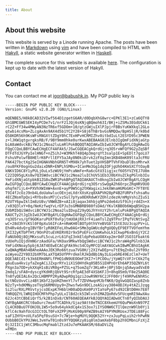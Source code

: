 ```yaml
---
title: About
---
```


## About this website

This website is served by a Linode running Apache.
The posts have been written in [Markdown](http://en.wikipedia.org/wiki/Markdown) using [vim](http://www.vim.org/) and have been compiled to HTML with [Hakyll](http://jaspervdj.be/hakyll/), a static website generator written in [Haskell](http://www.haskell.org/haskellwiki/Haskell).

The complete source for this website is available [here](https://github.com/ibab/babushk.in).
The configuration is kept up to date with the latest version of Hakyll.

## Contact

You can contact me at [igor@babushk.in](mailto:igor@babushk.in).
My PGP public key is

```
-----BEGIN PGP PUBLIC KEY BLOCK-----
Version: GnuPG v2.0.20 (GNU/Linux)

mQENBE5/H8kBCAD32VIwf564D1zgetG6AR/d0DqbXhG8wrc+EPKl3E1+zCa6QTY8
Gh1BMCGWESEKI4yPCDe7v1/nrF21JQj6sKNjqBQmoh63I/BKj+iZSMu3EGdUCk61
rC2Z+Ff34w4MWyAN3NzTR6xf5GDOm+10/gtzGWjuIXlPJpjrFBBsYuKWXkql2GLo
qtwbi4csMa+ZLcgAxAn9AX4d5b1YC2Y28+S8j6ThBrbvGsNMQQw/BpHSljR/k0bd
O58KDR56h9KsWFsRNGXttZDgY0hC7ExHPvHCRMIZhv0itbdIuLt2ESYD95c3PWEN
z+lJKW1qtgvrgksRB/F/9BY9mm0hke0urKwxABEBAAG0JElnb3IgQmFidXNjaGtp
biA8aWdvckBiYWJ1c2Noa2luLmRlPokBQQQTAQIAKwIbIwUJCWYBgAYLCQgHAwIG
FQgCCQoLBBYCAwECHgECF4AFAk5/JSwCGQEACgkQrdGjrq3O5rvWFQf9G2yZqSBf
DTFdTdJGYPyIelHNGf+nZ5ihJ+W3MkhT48Q4p3mqrqYt3salp1E+SpEDlt7goLU7
FshuVPolwfB8HElrK6PrllEFY5aJAy8N0kiDrvk2zFXqImn1KB48mK09lta3cFRU
PAK427bctXg2SeIHGNAVNbhGRN5T+M98k7yhTuet2pVHSBPTVhFXbuDlBssMhrwX
/ou8FKF0ognGu2daixDNR+ENPLhSM0u+ICanMm3Gg1dqIOFjgUhO4KmSXCftOayB
kNKVID6C8Y1yPULjOuLx5zWU9jYmPcaNmFe+Ra6cGtU31igjxcf6O5YVZYEJ7U8m
C22IQ95gLKs8w7Q3SWdvciBCYWJ1c2Noa2luIChUVS1Eb3J0bXVuZCkgPGlnb3Iu
YmFidXNjaGtpbkB1ZG8uZWR1PokBPgQTAQIAKAUCTn8kngIbIwUJCWYBgAYLCQgH
AwIGFQgCCQoLBBYCAwECHgECF4AACgkQrdGjrq3O5rsSwQgA2h6OrpcZRqHRVOUO
ohqfm7ijL4+PXVhXWImW+AxnE+ayP9W5Cg2tKWagixiJekXWnaHGMoGKC+7FT8YE
T9I4fJcOzJ9nb4LdoUakwlucOEnjeLXdrXXsKzq8XAPVH28pP4B2FURPxfshsaRu
4ECZNsmTpQxi+RYbs8xsM7jCvz5ul7pYya0EKRdwKYZOhlzdezH/mMgVshiZIuS1
R2UTY6pwIklIm8zU8v/VNW8ZB+xAIi8jaqax34hbjq9Po2de64zSf9ihjrddZn+X
/x03Q3lxY+0q/NeKzfwqYvLrEPJu3sGMNBRB980fsDAd/YKvlKBBOb6WpqB5H2pa
2UbMIbQiSWdvciBCYWJ1c2Noa2luIDxpZ29yQGJhYnVzY2hrLmluPokBPgQTAQIA
KAUCTy2tJgIbIwUJCWYBgAYLCQgHAwIGFQgCCQoLBBYCAwECHgECF4AACgkQrdGj
rq3O5rvs/gf9GOKaruPUXf0vFpjtmUOAjRXJrF4iamTslZq9TPnrIPqfVcNtSvgZ
wC+28d3hYcKSl0F0pXuS6IFcA+nRmKH0lBOTp9thVYeBVGbT15tE3Uz3cqzPV+iL
Eh4Rv4dvQrgIBVfBrlyR8KEFeLXhw0AG+SMm3gGWUcdqPgUQOyEF9EFTVOfemYhm
jKI32yKTbPfHt/9OnPdtuEVKERV02r9x5PoEFscCUmKwhoLk1CkwpP6xBnGjY2C2
FaNUb0Qj8QjMKxsuFL5cuLzrL61FqI3nkEldpPebaUO8Xxp2mrOdFJSO31Fbakt6
zUUePuIQjdVmNGrzAadGFa/VKOax9MkwYbQgSWdvciBCYWJ1c2hraW4gPGlnb3JA
YmFidXNoay5pbj6JAT4EEwECACgFAk9kcS4CGyMFCQlmAYAGCwkIBwMCBhUIAgkK
CwQWAgMBAh4BAheAAAoJEK3Ro66tzua7VG0H/j2X1YwDEp+u7tE9qZn8ul2Vf09z
aiWyeuZ2Y8O32bXM7bLaXTQA5UfPPrdkmlRJkQdBb1Ny3LGiebRE49EzClm7+UeT
DQE3AECdIrk3k6ERH4NFLfPHQ1dN9UEOOmFIKI7+lPCOOu/jYpWQ7cVFJrC6k2Tq
g6uEua4kviyfaZegACiJZxprRYx1iX1S0HYdkq05B5S1EHPnOrEh6AP35QZNYL6t
PXgn3a7OD+ykXXqH1sBiVR0g+PZSL+q75omZq7r3KLmR+j0PjSQnjq5AwyadVxE0
2mdq1/sFA8+dyscgYKdHRjQbVt9SrcRfpAE3dF4XSbKFJ3+8hqO5m9/F8e25AQ0E
Tn8fyQEIAL6x2QcLHBMPP2RyADwpROg1qzi2owR9NY6C2JFF00rjf49RPwENhRSc
bctNOzUvvCiz4Bt1Kbf2JpUHZhmnYl7vf7ZDVHwqnMJbfNK0/QgVwGQOZasp8Znb
N2zTy+hdKMNyzeTVgS6RM0Vpy9+ZhwsfwGn9DCLzeASivy3804ODJXy4tAZiJzqg
Si2lu/RXLPRVvtyjcsOExpK7H6blH00aDQsKm9PzYIaYoPy67sd92CBtD0Hn7E8f
fHRQQZYLlWRQIHOCMFhPhp7yULxIlBd2ck5IWlvshIMAZQoRdv5FUcqmRI9AwXAu
62Jc43tCBbEiQrf5/k2B1nDx8/CNT60AEQEAAYkBJQQYAQIADwUCTn8fyQIbDAUJ
CWYBgAAKCRCt0aOurc7mu4fTCADhk/Gjaz9Att0eTNIC8XkemUY6QuPWoXnN97PZ
CL4CK0BuU7FOHJOL1W5+5o9v64ykkdCq4x1S3ox7iIYSONW6CTIlQeznW9lb0Yj1
kflC4c9ahfUcG3ICtOLT0FvXZPPjMsKG90p9FWZB9sAIY6PYMdRUoxJTDEi88Fyc
saF1ZHYU+oVLFa5Pqf0suSU+7c7Wje+hgMUYL9QQK52Yr+zxJuyPqLuih2rhPwRN
OUbbB0IkYPUJWeL3vmYwT01n0s9YYQQ6Kzy8iq8lm3amXebF8bp2h9IMbniFzXjZ
0j32IIC1jWtC3MbucMqFmablZtzdJu7ePKAAKSM/68aDViZq
=FMDn
-----END PGP PUBLIC KEY BLOCK-----
```